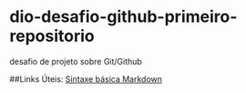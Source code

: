 # dio-desafio-github-primeiro-repositorio
desafio de projeto sobre Git/Github

##Links Úteis:
[Sintaxe básica Markdown](https://www.markdownguide.org/getting-started/)
